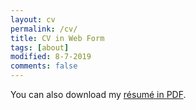 ```yaml
---
layout: cv
permalink: /cv/
title: CV in Web Form
tags: [about]
modified: 8-7-2019
comments: false
---
```


You can also download my <a href="https://drive.google.com/file/d/1pdvtJh7jcZI9rWrD-ON1uK3njuiRcbKL/view?usp=sharing" target="_blank">résumé in PDF</a>.

